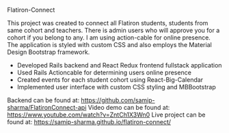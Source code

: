 Flatiron-Connect

This project was created to connect all Flatiron students, students from same cohort and teachers.
There is admin users who will approve you for a cohort if you belong to any.  I am using action-cable for online presence.  The application is styled with custom CSS and also employs the Material Design Bootstrap framework.

+ Developed Rails backend and React Redux frontend fullstack application
+ Used Rails Actioncable for determining users online presence 
+ Created events for each student cohort using React-Big-Calendar
+ Implemented user interface with custom CSS styling and MBBootstrap

Backend can be found at: https://github.com/samip-sharma/FlatironConnect-api
Video demo can be found at: https://www.youtube.com/watch?v=ZntCh1X3Wn0
Live project can be found at: https://samip-sharma.github.io/flatiron-connect/